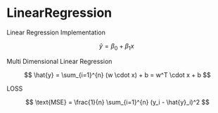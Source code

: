 # LinearRegression
Linear Regression Implementation

$$ \hat{y} = \beta_0 + \beta_1x \ $$

Multi Dimensional Linear Regression

$$ \hat{y} = \sum_{i=1}^{n} (w \cdot x) + b = w^T \cdot x + b $$

LOSS

$$ \text{MSE} = \frac{1}{n} \sum_{i=1}^{n} (y_i - \hat{y}_i)^2 $$
